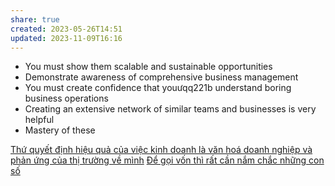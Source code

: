 ```yaml
---
share: true
created: 2023-05-26T14:51
updated: 2023-11-09T16:16
---
```


- You must show them scalable and sustainable opportunities
- Demonstrate awareness of comprehensive business management
- You must create confidence that youưqq221b understand boring business operations
- Creating an extensive network of similar teams and businesses is very helpful
- Mastery of these

[Thứ quyết định hiệu quả của việc kinh doanh là văn hoá doanh nghiệp và phản ứng của thị trường về mình](./Th%E1%BB%A9%20quy%E1%BA%BFt%20%C4%91%E1%BB%8Bnh%20hi%E1%BB%87u%20qu%E1%BA%A3%20c%E1%BB%A7a%20vi%E1%BB%87c%20kinh%20doanh%20l%C3%A0%20v%C4%83n%20ho%C3%A1%20doanh%20nghi%E1%BB%87p%20v%C3%A0%20ph%E1%BA%A3n%20%E1%BB%A9ng%20c%E1%BB%A7a%20th%E1%BB%8B%20tr%C6%B0%E1%BB%9Dng%20v%E1%BB%81%20m%C3%ACnh.md)
[Để gọi vốn thì rất cần nắm chắc những con số](./%C4%90%E1%BB%83%20g%E1%BB%8Di%20v%E1%BB%91n%20th%C3%AC%20r%E1%BA%A5t%20c%E1%BA%A7n%20n%E1%BA%AFm%20ch%E1%BA%AFc%20nh%E1%BB%AFng%20con%20s%E1%BB%91.md)
